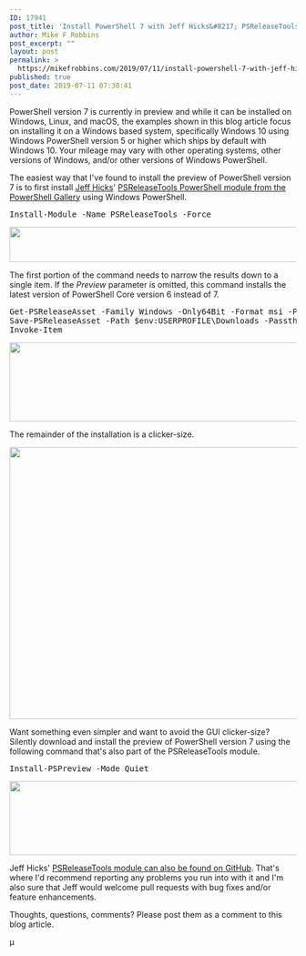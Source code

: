 ```yaml
---
ID: 17941
post_title: 'Install PowerShell 7 with Jeff Hicks&#8217; PSReleaseTools Module'
author: Mike F Robbins
post_excerpt: ""
layout: post
permalink: >
  https://mikefrobbins.com/2019/07/11/install-powershell-7-with-jeff-hicks-psreleasetools-module/
published: true
post_date: 2019-07-11 07:30:41
---
```

PowerShell version 7 is currently in preview and while it can be installed on Windows, Linux, and macOS, the examples shown in this blog article focus on installing it on a Windows based system, specifically Windows 10 using Windows PowerShell version 5 or higher which ships by default with Windows 10. Your mileage may vary with other operating systems, other versions of Windows, and/or other versions of Windows PowerShell.

The easiest way that I've found to install the preview of PowerShell version 7 is to first install <a href="https://twitter.com/JeffHicks" target="_blank" rel="noopener noreferrer">Jeff Hicks</a>' <a href="https://www.powershellgallery.com/packages/PSReleaseTools/" target="_blank" rel="noopener noreferrer">PSReleaseTools PowerShell module from the PowerShell Gallery</a> using Windows PowerShell.
<pre class="lang:ps decode:true">Install-Module -Name PSReleaseTools -Force</pre>
<a href="https://mikefrobbins.com/wp-content/uploads/2019/07/pwsh7-psreleasetools1a.jpg"><img class="alignnone size-full wp-image-17942" src="https://mikefrobbins.com/wp-content/uploads/2019/07/pwsh7-psreleasetools1a.jpg" alt="" width="859" height="62" /></a>

The first portion of the command needs to narrow the results down to a single item. If the <em>Preview</em> parameter is omitted, this command installs the latest version of PowerShell Core version 6 instead of 7.
<pre class="lang:ps decode:true">Get-PSReleaseAsset -Family Windows -Only64Bit -Format msi -Preview |
Save-PSReleaseAsset -Path $env:USERPROFILE\Downloads -Passthru |
Invoke-Item</pre>
<a href="https://mikefrobbins.com/wp-content/uploads/2019/07/pwsh7-psreleasetools2a.jpg"><img class="alignnone size-full wp-image-17943" src="https://mikefrobbins.com/wp-content/uploads/2019/07/pwsh7-psreleasetools2a.jpg" alt="" width="859" height="139" /></a>

The remainder of the installation is a clicker-size.

<a href="https://mikefrobbins.com/wp-content/uploads/2019/07/pwsh7-psreleasetools3a.jpg"><img class="alignnone size-full wp-image-17944" src="https://mikefrobbins.com/wp-content/uploads/2019/07/pwsh7-psreleasetools3a.jpg" alt="" width="859" height="478" /></a>

Want something even simpler and want to avoid the GUI clicker-size? Silently download and install the preview of PowerShell version 7 using the following command that's also part of the PSReleaseTools module.
<pre class="lang:ps decode:true">Install-PSPreview -Mode Quiet</pre>
<a href="https://mikefrobbins.com/wp-content/uploads/2019/07/pwsh7-psreleasetools4a.jpg"><img class="alignnone size-full wp-image-17953" src="https://mikefrobbins.com/wp-content/uploads/2019/07/pwsh7-psreleasetools4a.jpg" alt="" width="859" height="130" /></a>

Jeff Hicks' <a href="https://github.com/jdhitsolutions/PSReleaseTools" target="_blank" rel="noopener noreferrer">PSReleaseTools module can also be found on GitHub</a>. That's where I'd recommend reporting any problems you run into with it and I'm also sure that Jeff would welcome pull requests with bug fixes and/or feature enhancements.

Thoughts, questions, comments? Please post them as a comment to this blog article.

µ